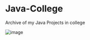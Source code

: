 # Java-College

Archive of my Java Projects in college

![image](https://user-images.githubusercontent.com/55648819/187401317-5f61954d-17bb-442a-97f7-662cdbe44966.png)
